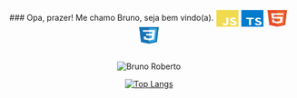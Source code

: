 <div align="center"style="display: inline-block"><br>
  ### Opa, prazer! Me chamo Bruno, seja bem vindo(a).
  <img align="center" alt="Bruno-Js" height="30" width="40" src="https://raw.githubusercontent.com/devicons/devicon/master/icons/javascript/javascript-plain.svg">
  <img align="center" alt="Bruno-Ts" height="30" width="40" src="https://raw.githubusercontent.com/devicons/devicon/master/icons/typescript/typescript-plain.svg">
  <img align="center" alt="Bruno-HTML" height="30" width="40" src="https://raw.githubusercontent.com/devicons/devicon/master/icons/html5/html5-original.svg">
  <img align="center" alt="Bruno-CSS" height="30" width="40" src="https://raw.githubusercontent.com/devicons/devicon/master/icons/css3/css3-original.svg">
</div>
<br>
<br>

<div align="center">
  
  ![Bruno Roberto](https://github-readme-stats.vercel.app/api?username=BrunoRobertoLimaVieira&show_icons=true&theme=github_dark)

  [![Top Langs](https://github-readme-stats.vercel.app/api/top-langs/?username=BrunoRobertoLimaVieira&layout=compact&theme=github_dark)](https://github.com/anuraghazra/github-readme-stats)
</div>
